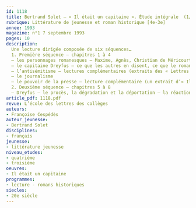 ```yaml
---
id: 1118
title: Bertrand Solet – « Il était un capitaine ». Étude intégrale  (1/2)
rubrique: Littérature de jeunesse et roman historique [4e-3e]
annee: 1993
magazine: n°1 7 septembre 1993
pages: 10
description: 
  Une lecture dirigée composée de six séquences…
  1. Première séquence – chapitres 1 à 4
  – les personnages romanesques – Maxime, Agnès, Christian de Méricourt et les de Lachesnay
  – le capitaine Dreyfus – ce que les autres en disent, ce que le romancier en dit
  – l’antisémitisme – lectures complémentaires (extraits des « Lettres persanes », de Montesquieu, de « Silbermann », de Jacques de Lacretelle, de « L’Affaire », de Jean-Denis Bredin)
  – le journalisme
  – le pouvoir de la presse – lecture complémentaire (un extrait d’« Illusions perdues », de Balzac), fiche exercice suivie de questions, d’exercices de réflexion, d’un travail de recherche, etc.
  2. Deuxième séquence – chapitres 5 à 8
  – Dreyfus – le procès, la dégradation et la déportation – la réaction de Dreyfus, lectures complémentaires (une lettre de Dreyfus à sa femme et un article de Léon Daudet), la réaction de la foule
article_pdf: 1118.pdf
revue: L’école des lettres des collèges
auteurs:
- Françoise Cespédès
auteur_jeunesse:
- Bertrand Solet
disciplines:
- français
jeunesse:
- littérature jeunesse
niveau_etudes:
- quatrième
- troisième
oeuvres:
- Il était un capitaine
programmes:
- lecture - romans historiques
siecles:
- 20e siècle
---
```

